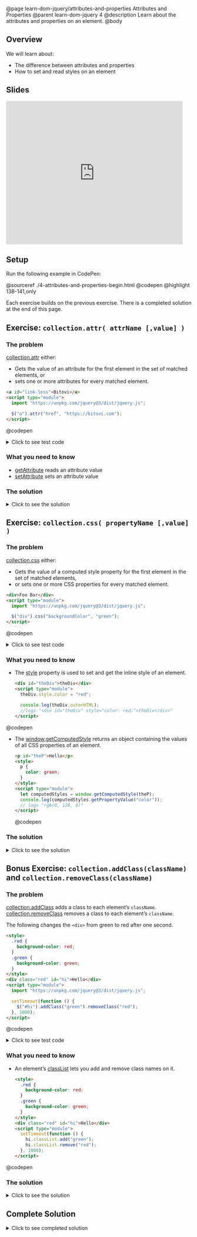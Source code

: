 @page learn-dom-jquery/attributes-and-properties Attributes and Properties
@parent learn-dom-jquery 4
@description Learn about the attributes and properties on an element.
@body

## Overview

We will learn about:

- The difference between attributes and properties
- How to set and read styles on an element

## Slides

<iframe src="https://docs.google.com/presentation/d/e/2PACX-1vQQSSVUteY_8gHdxcxuVeGXX548wxO_i_BfxGiohaYTuR_lskKGFIg9rCc-zfP-KIvckvqn2UvAOJ0O/embed?start=false&loop=false&delayms=3000" frameborder="0" width="480" height="389" allowfullscreen="true" mozallowfullscreen="true" webkitallowfullscreen="true"></iframe>

## Setup

Run the following example in CodePen:

@sourceref ./4-attributes-and-properties-begin.html
@codepen
@highlight 138-141,only

Each exercise builds on the previous exercise. There is a completed solution
at the end of this page.

## Exercise: `collection.attr( attrName [,value] )`

### The problem

[collection.attr](http://api.jquery.com/attr/) either:

- Gets the value of an attribute for the first element in the set of matched elements, or
- sets one or more attributes for every matched element.

```html
<a id="link-less">Bitovi</a>
<script type="module">
  import "https://unpkg.com/jquery@3/dist/jquery.js";

  $("a").attr("href", "https://bitovi.com");
</script>
```

@codepen

<details>
<summary>Click to see test code</summary>

```js
QUnit.test("$.fn.attr", function () {
  equal($("#qunit-fixture").attr("id"), "qunit-fixture", "can read id");

  $("#qunit-fixture").html("<span></span><span></span>");

  $("#qunit-fixture span").attr("foo", "bar");

  equal(
    $("#qunit-fixture span")[0].getAttribute("foo"),
    "bar",
    "attribute set successfully"
  );
  equal(
    $("#qunit-fixture span")[1].getAttribute("foo"),
    "bar",
    "attribute set successfully"
  );

  $("#qunit-fixture span")[0].setAttribute("foo", "BAR");

  equal(
    $("#qunit-fixture span").attr("foo"),
    "BAR",
    "read the first item in the collection’s attr"
  );
});
```

</details>

### What you need to know

- [getAttribute](https://developer.mozilla.org/en-US/docs/Web/API/Element/getAttribute) reads an attribute value
- [setAttribute](https://developer.mozilla.org/en-US/docs/Web/API/Element/setAttribute) sets an attribute value

### The solution

<details>
<summary>Click to see the solution</summary>

```js
    attr: function(attrName, value) {
      if (arguments.length == 2) {
        return $.each(this, function(i, element) {
          element.setAttribute(attrName, value);
        });
      } else {
        return this[0] && this[0].getAttribute(attrName);
      }
    },

```

@highlight 2-8

</details>

## Exercise: `collection.css( propertyName [,value] )`

### The problem

[collection.css](http://api.jquery.com/css/) either:

- Gets the value of a computed style property for the first element in the set of matched elements,
- or sets one or more CSS properties for every matched element.

```html
<div>Foo Bar</div>
<script type="module">
  import "https://unpkg.com/jquery@3/dist/jquery.js";

  $("div").css("backgroundColor", "green");
</script>
```

@codepen

<details>
<summary>Click to see test code</summary>

```js
QUnit.test("$.fn.css", function () {
  $("#qunit-fixture").html("<span>Content</span><span>Second</span>");

  equal($("#qunit-fixture span").css("padding-left"), "20px");

  $("#qunit-fixture span").css("paddingLeft", "40px");

  equal(
    $("#qunit-fixture span").css("padding-left"),
    "40px",
    "first span set to 40px"
  );
  equal(
    $("#qunit-fixture span:nth-child(2)").css("padding-left"),
    "40px",
    "second span set to 40px"
  );
});
```

</details>

### What you need to know

- The [style](https://developer.mozilla.org/en-US/docs/Web/API/HTMLElement/style) property
  is used to set and get the inline style of an element.

  ```html
  <div id="theDiv">theDiv</div>
  <script type="module">
    theDiv.style.color = "red";

    console.log(theDiv.outerHTML);
    //logs "<div id="theDiv" style="color: red;">theDiv</div>"
  </script>
  ```

@codepen

- The [window.getComputedStyle](https://developer.mozilla.org/en-US/docs/Web/API/Window/getComputedStyle)
  returns an object containing the values of all CSS properties of an element.

  ```html
  <p id="theP">Hello</p>
  <style>
    p {
      color: green;
    }
  </style>
  <script type="module">
    let computedStyles = window.getComputedStyle(theP);
    console.log(computedStyles.getPropertyValue("color"));
    // logs "rgb(0, 128, 0)"
  </script>
  ```

  @codepen

### The solution

<details>
<summary>Click to see the solution</summary>

```js
    css: function(cssPropName, value) {
      if (arguments.length == 2) {
        return $.each(this, function(i, element) {
          element.style[cssPropName] = value;
        });
      } else {
        return this[0] &&
          window.getComputedStyle(this[0])
            .getPropertyValue(cssPropName);
      }
    },
```

@highlight 2-10

</details>

## Bonus Exercise: `collection.addClass(className)` and `collection.removeClass(className)`

### The problem

[collection.addClass](https://api.jquery.com/addclass/) adds a class to each element’s `className`.
[collection.removeClass](https://api.jquery.com/removeclass/) removes a class to each element’s `className`.

The following changes the `<div>` from green to red after one second.

```html
<style>
  .red {
    background-color: red;
  }
  .green {
    background-color: green;
  }
</style>
<div class="red" id="hi">Hello</div>
<script type="module">
  import "https://unpkg.com/jquery@3/dist/jquery.js";

  setTimeout(function () {
    $("#hi").addClass("green").removeClass("red");
  }, 1000);
</script>
```

@codepen

<details>
<summary>Click to see test code</summary>

```js
QUnit.test("$.fn.addClass and $.fn.removeClass", function () {
  var count = function (reg, str) {
    var c = 0;
    str.replace(reg, function () {
      c++;
    });
    return c;
  };

  var $divs = $("#qunit-fixture")
    .html('<div class="foo"></div><div class="foob"></div>')
    .children();

  $divs.addClass("foo");

  equal(1, count(/foo/, $divs[0].className), "only one foo");
  equal(1, count(/foo/, $divs[1].className), "only one foo");

  $divs.addClass("foob");

  equal(1, count(/foob/, $divs[0].className), "only one foo");
  equal(1, count(/foob/, $divs[1].className), "only one foo");

  $divs.removeClass("foob");
  equal(0, count(/foob/, $divs[0].className), "only one foo");
  equal(0, count(/foob/, $divs[1].className), "only one foo");

  $divs.removeClass("foo");
  equal(0, count(/foo/, $divs[0].className), "only one foo");
  equal(0, count(/foo/, $divs[1].className), "only one foo");
});
```

</details>

### What you need to know

- An element’s [classList](https://developer.mozilla.org/en-US/docs/Web/API/Element/classList)
  lets you add and remove class names on it.

  ```html
  <style>
    .red {
      background-color: red;
    }
    .green {
      background-color: green;
    }
  </style>
  <div class="red" id="hi">Hello</div>
  <script type="module">
    setTimeout(function () {
      hi.classList.add("green");
      hi.classList.remove("red");
    }, 1000);
  </script>
  ```

@codepen

### The solution

<details>
<summary>Click to see the solution</summary>

```js
      addClass: function(className) {
        return $.each(this, function(i, element) {
          element.classList.add(className);
        });
      },
      removeClass: function(className) {
        return $.each(this, function(i, element) {
          element.classList.remove(className);
        });
      }
```

@highlight 2-9

</details>

## Complete Solution

<details>
<summary>Click to see completed solution</summary>

@sourceref ./4-attributes-and-properties-end.html
@codepen
@highlight 139-145,148-156,159-167,only

</details>
